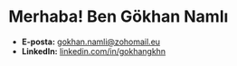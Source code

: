 # Merhaba! Ben Gökhan Namlı


- **E-posta:** [gokhan.namli@zohomail.eu](mailto:gokhan.namli@zohomail.eu)
- **LinkedIn:** [linkedin.com/in/gokhangkhn](https://www.linkedin.com/in/gokhangkhn)






